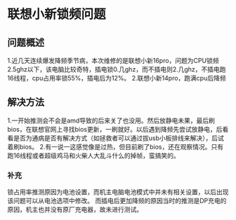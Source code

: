 # 联想小新锁频问题

## 问题概述

1.近几天连续爆发降频季节病，本次维修的是联想小新16pro，问题为CPU锁频2.5ghz以下，该电脑比较奇特，插电锁0.几ghz，而不插电则2.几ghz，不插电跑16线程，cpu占用率锁55%，插电后为12%。
2.联想小新14pro，跑满cpu后降频

## 解决方法

1.一开始推测会不会是amd导致的后来关了也没用。然后放静电未果，最后刷bios，在联想官网上寻找bios更新，一刷就好。以后遇到降频先尝试放静电，后看看是否为通病是否有解决方式（如拯救者可以通过拔usb小板排线来解决），后试着刷bios。
2.有一说一这感觉像是过热，但目前刷了bios，还在观察情况。只有跑16线程或者超级鸡马和火柴人大乱斗什么的掉帧，蛮搞笑的。

### 补充
锁占用率推测原因为电池设置，而机主电脑电池模式中并未有相关设置，以后出现该问题可以从电池选项中修改。
而插电后更加降频的原因当时的推测是DP充电的原因，机主也并没有原厂充电器，故未进行测试。